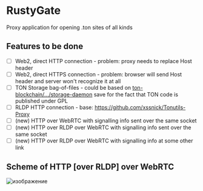 # RustyGate

Proxy application for opening .ton sites of all kinds

## Features to be done

- [ ] Web2, direct HTTP connection
      - problem: proxy needs to replace Host header
- [ ] Web2, direct HTTPS connection
      - problem: browser will send Host header and server won't recognize it at all
- [ ] TON Storage bag-of-files
      - could be based on [ton-blockchain/.../storage-daemon](https://github.com/ton-blockchain/ton/tree/testnet/storage/storage-daemon) save for the fact that TON code is published under GPL
- [ ] RLDP HTTP connection
      - base: https://github.com/xssnick/Tonutils-Proxy
- [ ] (new) HTTP over WebRTC with signalling info sent over the same socket
- [ ] (new) HTTP over RLDP over WebRTC with signalling info sent over the same socket
- [ ] (new) HTTP over RLDP over WebRTC with signalling info at some other link

## Scheme of HTTP [over RLDP] over WebRTC

![изображение](https://github.com/ProgramCrafter/rusty-gate/assets/82749242/f70fa565-b1ab-477f-b62a-88fd0dde171d)

